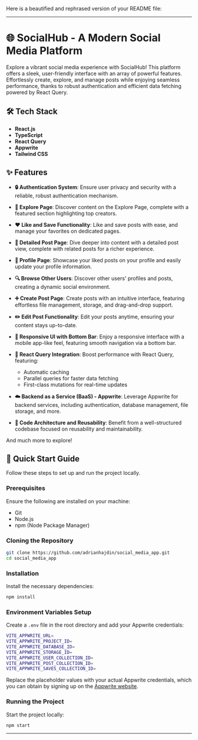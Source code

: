 Here is a beautified and rephrased version of your README file:

---

# 🌐 SocialHub - A Modern Social Media Platform

Explore a vibrant social media experience with SocialHub! This platform offers a sleek, user-friendly interface with an array of powerful features. Effortlessly create, explore, and manage posts while enjoying seamless performance, thanks to robust authentication and efficient data fetching powered by React Query.

## 🛠️ Tech Stack

- **React.js**
- **TypeScript**
- **React Query**
- **Appwrite**
- **Tailwind CSS**

## ✨ Features

- **🔒 Authentication System**: Ensure user privacy and security with a reliable, robust authentication mechanism.
  
- **🌟 Explore Page**: Discover content on the Explore Page, complete with a featured section highlighting top creators.
  
- **❤️ Like and Save Functionality**: Like and save posts with ease, and manage your favorites on dedicated pages.
  
- **📝 Detailed Post Page**: Dive deeper into content with a detailed post view, complete with related posts for a richer experience.
  
- **👤 Profile Page**: Showcase your liked posts on your profile and easily update your profile information.
  
- **🔍 Browse Other Users**: Discover other users' profiles and posts, creating a dynamic social environment.
  
- **➕ Create Post Page**: Create posts with an intuitive interface, featuring effortless file management, storage, and drag-and-drop support.
  
- **✏️ Edit Post Functionality**: Edit your posts anytime, ensuring your content stays up-to-date.
  
- **📱 Responsive UI with Bottom Bar**: Enjoy a responsive interface with a mobile app-like feel, featuring smooth navigation via a bottom bar.
  
- **🚀 React Query Integration**: Boost performance with React Query, featuring:
  - Automatic caching
  - Parallel queries for faster data fetching
  - First-class mutations for real-time updates
  
- **☁️ Backend as a Service (BaaS) - Appwrite**: Leverage Appwrite for backend services, including authentication, database management, file storage, and more.

- **🔄 Code Architecture and Reusability**: Benefit from a well-structured codebase focused on reusability and maintainability.

And much more to explore!

## 🚀 Quick Start Guide

Follow these steps to set up and run the project locally.

### Prerequisites

Ensure the following are installed on your machine:
- Git
- Node.js
- npm (Node Package Manager)

### Cloning the Repository

```bash
git clone https://github.com/adrianhajdin/social_media_app.git
cd social_media_app
```

### Installation

Install the necessary dependencies:

```bash
npm install
```

### Environment Variables Setup

Create a `.env` file in the root directory and add your Appwrite credentials:

```bash
VITE_APPWRITE_URL=
VITE_APPWRITE_PROJECT_ID=
VITE_APPWRITE_DATABASE_ID=
VITE_APPWRITE_STORAGE_ID=
VITE_APPWRITE_USER_COLLECTION_ID=
VITE_APPWRITE_POST_COLLECTION_ID=
VITE_APPWRITE_SAVES_COLLECTION_ID=
```

Replace the placeholder values with your actual Appwrite credentials, which you can obtain by signing up on the [Appwrite website](https://appwrite.io).

### Running the Project

Start the project locally:

```bash
npm start
```

---
